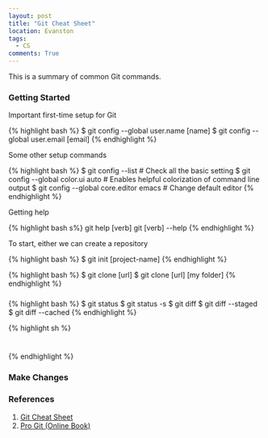 ```yaml
---
layout: post
title: "Git Cheat Sheet"
location: Evanston
tags:
  - CS
comments: True
---
```


This is a summary of common Git commands.

### Getting Started

Important first-time setup for Git

{% highlight bash %}
$ git config --global user.name [name]
$ git config --global user.email [email]
{% endhighlight %}

Some other setup commands

{% highlight bash %}
$ git config --list # Check all the basic setting
$ git config --global color.ui auto # Enables helpful colorization of command line output
$ git config --global core.editor emacs # Change default editor
{% endhighlight %}

Getting help

{% highlight bash s%}
git help [verb]
git [verb]   --help
{% endhighlight %}

To start, either we can create a repository

{% highlight bash %}
$ git init [project-name]
{% endhighlight %}

{% highlight bash %}
$ git clone [url]
$ git clone [url] [my folder]
{% endhighlight %}

###

{% highlight bash %}
$ git status
$ git status -s
$ git diff
$ git diff --staged
$ git diff --cached
{% endhighlight %}

{% highlight sh %}
#
{% endhighlight %}

### Make Changes

### References

1.  [Git Cheat Sheet](https://training.github.com/kit/downloads/github-git-cheat-sheet.pdf)
2. [Pro Git (Online Book)](https://progit.org/)
